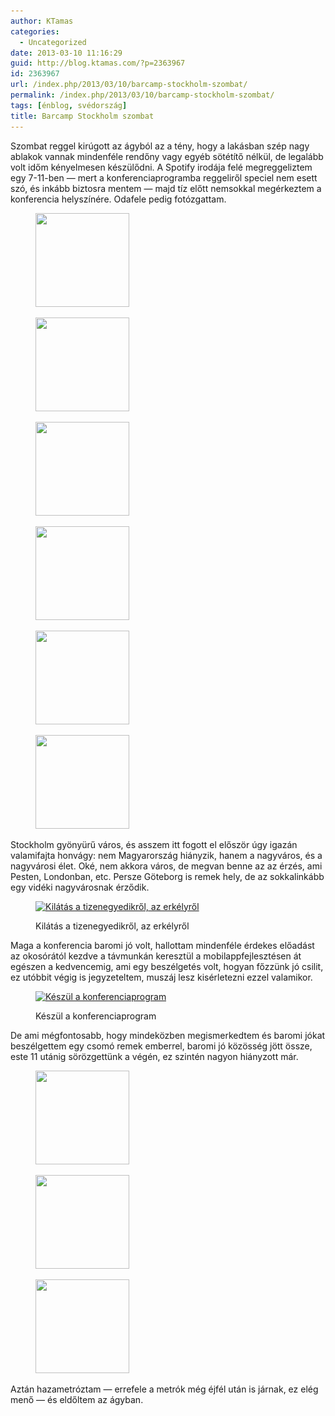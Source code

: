 ```yaml
---
author: KTamas
categories:
  - Uncategorized
date: 2013-03-10 11:16:29
guid: http://blog.ktamas.com/?p=2363967
id: 2363967
url: /index.php/2013/03/10/barcamp-stockholm-szombat/
permalink: /index.php/2013/03/10/barcamp-stockholm-szombat/
tags: [énblog, svédország]
title: Barcamp Stockholm szombat
---
```


Szombat reggel kirúgott az ágyból az a tény, hogy a lakásban szép nagy ablakok vannak mindenféle rendőny vagy egyéb sötétítő nélkül, de legalább volt időm kényelmesen készülődni. A Spotify irodája felé megreggeliztem egy 7-11-ben &#8212; mert a konferenciaprogramba reggeliről speciel nem esett szó, és inkább biztosra mentem &#8212; majd tíz előtt nemsokkal megérkeztem a konferencia helyszínére. Odafele pedig fotózgattam.

<div id='gallery-8' class='gallery galleryid-2363967 gallery-columns-3 gallery-size-thumbnail'>
  <figure class='gallery-item'> 
  
  <div class='gallery-icon landscape'>
    <a href='https://blog.ktamas.com/index.php/2013/03/10/barcamp-stockholm-szombat/96967ab2888e11e28b9a22000a1f9d42_7/'><img width="150" height="150" src="/wp-content/uploads/2013/03/96967ab2888e11e28b9a22000a1f9d42_7-150x150.jpg" class="attachment-thumbnail size-thumbnail" alt="" srcset="/wp-content/uploads/2013/03/96967ab2888e11e28b9a22000a1f9d42_7-150x150.jpg 150w, /wp-content/uploads/2013/03/96967ab2888e11e28b9a22000a1f9d42_7-300x300.jpg 300w, /wp-content/uploads/2013/03/96967ab2888e11e28b9a22000a1f9d42_7.jpg 612w" sizes="(max-width: 150px) 100vw, 150px" /></a>
  </div></figure><figure class='gallery-item'> 
  
  <div class='gallery-icon landscape'>
    <a href='https://blog.ktamas.com/index.php/2013/03/10/barcamp-stockholm-szombat/2420c886889111e2b9fd22000a1fbc16_7/'><img width="150" height="150" src="/wp-content/uploads/2013/03/2420c886889111e2b9fd22000a1fbc16_7-150x150.jpg" class="attachment-thumbnail size-thumbnail" alt="" srcset="/wp-content/uploads/2013/03/2420c886889111e2b9fd22000a1fbc16_7-150x150.jpg 150w, /wp-content/uploads/2013/03/2420c886889111e2b9fd22000a1fbc16_7-300x300.jpg 300w, /wp-content/uploads/2013/03/2420c886889111e2b9fd22000a1fbc16_7.jpg 612w" sizes="(max-width: 150px) 100vw, 150px" /></a>
  </div></figure><figure class='gallery-item'> 
  
  <div class='gallery-icon landscape'>
    <a href='https://blog.ktamas.com/index.php/2013/03/10/barcamp-stockholm-szombat/58522dac889111e2b1d222000a1fb859_7/'><img width="150" height="150" src="/wp-content/uploads/2013/03/58522dac889111e2b1d222000a1fb859_7-150x150.jpg" class="attachment-thumbnail size-thumbnail" alt="" srcset="/wp-content/uploads/2013/03/58522dac889111e2b1d222000a1fb859_7-150x150.jpg 150w, /wp-content/uploads/2013/03/58522dac889111e2b1d222000a1fb859_7-300x300.jpg 300w, /wp-content/uploads/2013/03/58522dac889111e2b1d222000a1fb859_7.jpg 612w" sizes="(max-width: 150px) 100vw, 150px" /></a>
  </div></figure><figure class='gallery-item'> 
  
  <div class='gallery-icon landscape'>
    <a href='https://blog.ktamas.com/index.php/2013/03/10/barcamp-stockholm-szombat/9077fd44889411e28fba22000a1fb1a7_7/'><img width="150" height="150" src="/wp-content/uploads/2013/03/9077fd44889411e28fba22000a1fb1a7_7-150x150.jpg" class="attachment-thumbnail size-thumbnail" alt="" srcset="/wp-content/uploads/2013/03/9077fd44889411e28fba22000a1fb1a7_7-150x150.jpg 150w, /wp-content/uploads/2013/03/9077fd44889411e28fba22000a1fb1a7_7-300x300.jpg 300w, /wp-content/uploads/2013/03/9077fd44889411e28fba22000a1fb1a7_7.jpg 612w" sizes="(max-width: 150px) 100vw, 150px" /></a>
  </div></figure><figure class='gallery-item'> 
  
  <div class='gallery-icon landscape'>
    <a href='https://blog.ktamas.com/index.php/2013/03/10/barcamp-stockholm-szombat/b1904274889511e29b0e22000a9f12cb_7/'><img width="150" height="150" src="/wp-content/uploads/2013/03/b1904274889511e29b0e22000a9f12cb_7-150x150.jpg" class="attachment-thumbnail size-thumbnail" alt="" srcset="/wp-content/uploads/2013/03/b1904274889511e29b0e22000a9f12cb_7-150x150.jpg 150w, /wp-content/uploads/2013/03/b1904274889511e29b0e22000a9f12cb_7-300x300.jpg 300w, /wp-content/uploads/2013/03/b1904274889511e29b0e22000a9f12cb_7.jpg 612w" sizes="(max-width: 150px) 100vw, 150px" /></a>
  </div></figure><figure class='gallery-item'> 
  
  <div class='gallery-icon landscape'>
    <a href='https://blog.ktamas.com/index.php/2013/03/10/barcamp-stockholm-szombat/55b3ca06889611e2b93522000a1f96b2_7/'><img width="150" height="150" src="/wp-content/uploads/2013/03/55b3ca06889611e2b93522000a1f96b2_7-150x150.jpg" class="attachment-thumbnail size-thumbnail" alt="" srcset="/wp-content/uploads/2013/03/55b3ca06889611e2b93522000a1f96b2_7-150x150.jpg 150w, /wp-content/uploads/2013/03/55b3ca06889611e2b93522000a1f96b2_7-300x300.jpg 300w, /wp-content/uploads/2013/03/55b3ca06889611e2b93522000a1f96b2_7.jpg 612w" sizes="(max-width: 150px) 100vw, 150px" /></a>
  </div></figure>
</div>

Stockholm gyönyürű város, és asszem itt fogott el először úgy igazán valamifajta honvágy: nem Magyarország hiányzik, hanem a nagyváros, és a nagyvárosi élet. Oké, nem akkora város, de megvan benne az az érzés, ami Pesten, Londonban, etc. Persze Göteborg is remek hely, de az sokkalinkább egy vidéki nagyvárosnak érződik. <figure id="attachment_2363982" style="width: 625px" class="wp-caption aligncenter">

[<img src="/wp-content/uploads/2013/03/2013-03-09-12.11.23-1024x768.jpg" alt="Kilátás a tizenegyedikről, az erkélyről" width="625" height="468" class="size-large wp-image-2363982" srcset="/wp-content/uploads/2013/03/2013-03-09-12.11.23-1024x768.jpg 1024w, /wp-content/uploads/2013/03/2013-03-09-12.11.23-300x225.jpg 300w, /wp-content/uploads/2013/03/2013-03-09-12.11.23-624x467.jpg 624w" sizes="(max-width: 625px) 100vw, 625px" />](/wp-content/uploads/2013/03/2013-03-09-12.11.23.jpg)<figcaption class="wp-caption-text">Kilátás a tizenegyedikről, az erkélyről</figcaption></figure> 

Maga a konferencia baromi jó volt, hallottam mindenféle érdekes előadást az okosórától kezdve a távmunkán keresztül a mobilappfejlesztésen át egészen a kedvencemig, ami egy beszélgetés volt, hogyan főzzünk jó csilit, ez utóbbit végig is jegyzeteltem, muszáj lesz kisérletezni ezzel valamikor. <figure id="attachment_2363983" style="width: 625px" class="wp-caption aligncenter">

[<img src="/wp-content/uploads/2013/03/2013-03-09-10.48.19-1024x768.jpg" alt="Készül a konferenciaprogram" width="625" height="468" class="size-large wp-image-2363983" srcset="/wp-content/uploads/2013/03/2013-03-09-10.48.19-1024x768.jpg 1024w, /wp-content/uploads/2013/03/2013-03-09-10.48.19-300x225.jpg 300w, /wp-content/uploads/2013/03/2013-03-09-10.48.19-624x467.jpg 624w" sizes="(max-width: 625px) 100vw, 625px" />](/wp-content/uploads/2013/03/2013-03-09-10.48.19.jpg)<figcaption class="wp-caption-text">Készül a konferenciaprogram</figcaption></figure> 

De ami mégfontosabb, hogy mindeközben megismerkedtem és baromi jókat beszélgettem egy csomó remek emberrel, baromi jó közösség jött össze, este 11 utánig sörözgettünk a végén, ez szintén nagyon hiányzott már.

<div id='gallery-9' class='gallery galleryid-2363967 gallery-columns-3 gallery-size-thumbnail'>
  <figure class='gallery-item'> 
  
  <div class='gallery-icon landscape'>
    <a href='https://blog.ktamas.com/index.php/2013/03/10/barcamp-stockholm-szombat/d997fc4288ba11e2b92122000a9e0727_7/'><img width="150" height="150" src="/wp-content/uploads/2013/03/d997fc4288ba11e2b92122000a9e0727_7-150x150.jpg" class="attachment-thumbnail size-thumbnail" alt="" srcset="/wp-content/uploads/2013/03/d997fc4288ba11e2b92122000a9e0727_7-150x150.jpg 150w, /wp-content/uploads/2013/03/d997fc4288ba11e2b92122000a9e0727_7-300x300.jpg 300w, /wp-content/uploads/2013/03/d997fc4288ba11e2b92122000a9e0727_7.jpg 612w" sizes="(max-width: 150px) 100vw, 150px" /></a>
  </div></figure><figure class='gallery-item'> 
  
  <div class='gallery-icon landscape'>
    <a href='https://blog.ktamas.com/index.php/2013/03/10/barcamp-stockholm-szombat/043e71b688b011e2ad8422000a1fa8e9_7/'><img width="150" height="150" src="/wp-content/uploads/2013/03/043e71b688b011e2ad8422000a1fa8e9_7-150x150.jpg" class="attachment-thumbnail size-thumbnail" alt="" srcset="/wp-content/uploads/2013/03/043e71b688b011e2ad8422000a1fa8e9_7-150x150.jpg 150w, /wp-content/uploads/2013/03/043e71b688b011e2ad8422000a1fa8e9_7-300x300.jpg 300w, /wp-content/uploads/2013/03/043e71b688b011e2ad8422000a1fa8e9_7.jpg 612w" sizes="(max-width: 150px) 100vw, 150px" /></a>
  </div></figure><figure class='gallery-item'> 
  
  <div class='gallery-icon landscape'>
    <a href='https://blog.ktamas.com/index.php/2013/03/10/barcamp-stockholm-szombat/71a03e1c889f11e28ed022000a1fbc58_7/'><img width="150" height="150" src="/wp-content/uploads/2013/03/71a03e1c889f11e28ed022000a1fbc58_7-150x150.jpg" class="attachment-thumbnail size-thumbnail" alt="" srcset="/wp-content/uploads/2013/03/71a03e1c889f11e28ed022000a1fbc58_7-150x150.jpg 150w, /wp-content/uploads/2013/03/71a03e1c889f11e28ed022000a1fbc58_7-300x300.jpg 300w, /wp-content/uploads/2013/03/71a03e1c889f11e28ed022000a1fbc58_7.jpg 612w" sizes="(max-width: 150px) 100vw, 150px" /></a>
  </div></figure>
</div>

Aztán hazametróztam &#8212; errefele a metrók még éjfél után is járnak, ez elég menő &#8212; és eldőltem az ágyban.
